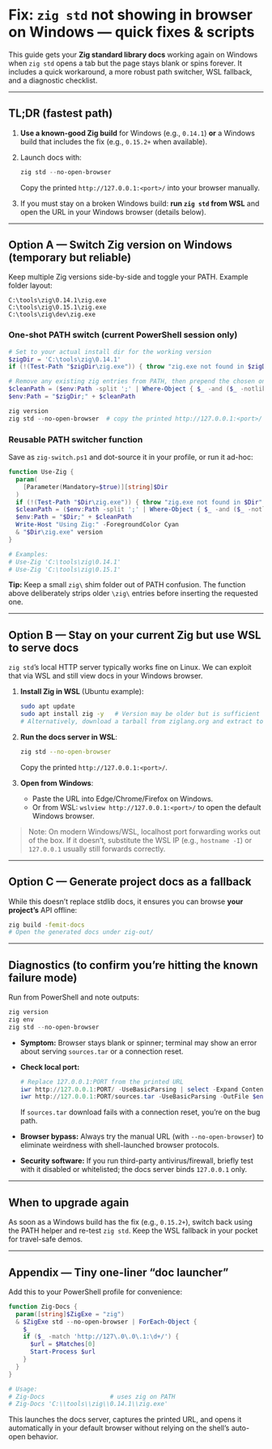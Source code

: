 # Fix: `zig std` not showing in browser on Windows — quick fixes & scripts

This guide gets your **Zig standard library docs** working again on Windows when `zig std` opens a tab but the page stays blank or spins forever. It includes a quick workaround, a more robust path switcher, WSL fallback, and a diagnostic checklist.

---

## TL;DR (fastest path)

1. **Use a known-good Zig build** for Windows (e.g., `0.14.1`) **or** a Windows build that includes the fix (e.g., `0.15.2+` when available).
2. Launch docs with:

   ```powershell
   zig std --no-open-browser
   ```

   Copy the printed `http://127.0.0.1:<port>/` into your browser manually.
3. If you must stay on a broken Windows build: **run `zig std` from WSL** and open the URL in your Windows browser (details below).

---

## Option A — Switch Zig version on Windows (temporary but reliable)

Keep multiple Zig versions side-by-side and toggle your PATH. Example folder layout:
```
C:\tools\zig\0.14.1\zig.exe
C:\tools\zig\0.15.1\zig.exe
C:\tools\zig\dev\zig.exe
```

### One-shot PATH switch (current PowerShell session only)

```powershell
# Set to your actual install dir for the working version
$zigDir = 'C:\tools\zig\0.14.1'
if (!(Test-Path "$zigDir\zig.exe")) { throw "zig.exe not found in $zigDir" }

# Remove any existing zig entries from PATH, then prepend the chosen one
$cleanPath = ($env:Path -split ';' | Where-Object { $_ -and ($_ -notlike '*\zig\*') }) -join ';'
$env:Path = "$zigDir;" + $cleanPath

zig version
zig std --no-open-browser  # copy the printed http://127.0.0.1:<port>/ into your browser
```

### Reusable PATH switcher function

Save as `zig-switch.ps1` and dot-source it in your profile, or run it ad-hoc:

```powershell
function Use-Zig {
  param(
    [Parameter(Mandatory=$true)][string]$Dir
  )
  if (!(Test-Path "$Dir\zig.exe")) { throw "zig.exe not found in $Dir" }
  $cleanPath = ($env:Path -split ';' | Where-Object { $_ -and ($_ -notlike '*\zig\*') }) -join ';'
  $env:Path = "$Dir;" + $cleanPath
  Write-Host "Using Zig:" -ForegroundColor Cyan
  & "$Dir\zig.exe" version
}

# Examples:
# Use-Zig 'C:\tools\zig\0.14.1'
# Use-Zig 'C:\tools\zig\0.15.1'
```

**Tip:** Keep a small `zig\` shim folder out of PATH confusion. The function above deliberately strips older `\zig\` entries before inserting the requested one.

---

## Option B — Stay on your current Zig but use WSL to serve docs

`zig std`’s local HTTP server typically works fine on Linux. We can exploit that via WSL and still view docs in your Windows browser.

1. **Install Zig in WSL** (Ubuntu example):

   ```bash
   sudo apt update
   sudo apt install zig -y   # Version may be older but is sufficient for `zig std`
   # Alternatively, download a tarball from ziglang.org and extract to ~/zig
   ```

2. **Run the docs server in WSL**:

   ```bash
   zig std --no-open-browser
   ```

   Copy the printed `http://127.0.0.1:<port>/`.

3. **Open from Windows**:

   * Paste the URL into Edge/Chrome/Firefox on Windows.
   * Or from WSL: `wslview http://127.0.0.1:<port>/` to open the default Windows browser.

> Note: On modern Windows/WSL, localhost port forwarding works out of the box. If it doesn’t, substitute the WSL IP (e.g., `hostname -I`) or `127.0.0.1` usually still forwards correctly.

---

## Option C — Generate project docs as a fallback

While this doesn’t replace stdlib docs, it ensures you can browse **your project’s** API offline:

```bash
zig build -femit-docs
# Open the generated docs under zig-out/
```

---

## Diagnostics (to confirm you’re hitting the known failure mode)

Run from PowerShell and note outputs:

```powershell
zig version
zig env
zig std --no-open-browser
```

* **Symptom:** Browser stays blank or spinner; terminal may show an error about serving `sources.tar` or a connection reset.

* **Check local port:**

  ```powershell
  # Replace 127.0.0.1:PORT from the printed URL
  iwr http://127.0.0.1:PORT/ -UseBasicParsing | select -Expand Content | sls '<title' -SimpleMatch
  iwr http://127.0.0.1:PORT/sources.tar -UseBasicParsing -OutFile $env:TEMP\zig_sources.tar
  ```

  If `sources.tar` download fails with a connection reset, you’re on the bug path.

* **Browser bypass:** Always try the manual URL (with `--no-open-browser`) to eliminate weirdness with shell-launched browser protocols.

* **Security software:** If you run third-party antivirus/firewall, briefly test with it disabled or whitelisted; the docs server binds `127.0.0.1` only.

---

## When to upgrade again

As soon as a Windows build has the fix (e.g., `0.15.2+`), switch back using the PATH helper and re-test `zig std`. Keep the WSL fallback in your pocket for travel-safe demos.

---

## Appendix — Tiny one-liner “doc launcher”

Add this to your PowerShell profile for convenience:

```powershell
function Zig-Docs {
  param([string]$ZigExe = "zig")
  & $ZigExe std --no-open-browser | ForEach-Object {
    $_
    if ($_ -match 'http://127\.0\.0\.1:\d+/') {
      $url = $Matches[0]
      Start-Process $url
    }
  }
}

# Usage:
# Zig-Docs                  # uses zig on PATH
# Zig-Docs 'C:\\tools\\zig\\0.14.1\\zig.exe'
```

This launches the docs server, captures the printed URL, and opens it automatically in your default browser without relying on the shell’s auto-open behavior.
